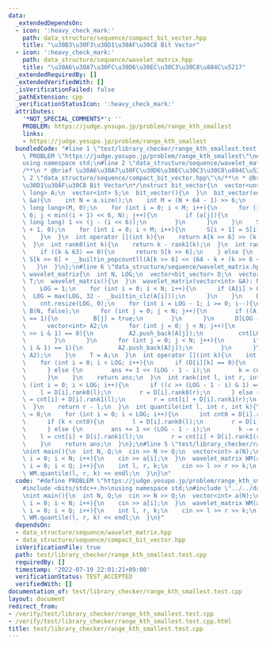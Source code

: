 ```yaml
---
data:
  _extendedDependsOn:
  - icon: ':heavy_check_mark:'
    path: data_structure/sequence/compact_bit_vector.hpp
    title: "\u30B3\u30F3\u30D1\u30AF\u30C8 Bit Vector"
  - icon: ':heavy_check_mark:'
    path: data_structure/sequence/wavelet_matrix.hpp
    title: "\u30A6\u30A7\u30FC\u30D6\u30EC\u30C3\u30C8\u884C\u5217"
  _extendedRequiredBy: []
  _extendedVerifiedWith: []
  _isVerificationFailed: false
  _pathExtension: cpp
  _verificationStatusIcon: ':heavy_check_mark:'
  attributes:
    '*NOT_SPECIAL_COMMENTS*': ''
    PROBLEM: https://judge.yosupo.jp/problem/range_kth_smallest
    links:
    - https://judge.yosupo.jp/problem/range_kth_smallest
  bundledCode: "#line 1 \"test/library_checker/range_kth_smallest.test.cpp\"\n#define\
    \ PROBLEM \"https://judge.yosupo.jp/problem/range_kth_smallest\"\n#include <bits/stdc++.h>\n\
    using namespace std;\n#line 2 \"data_structure/sequence/wavelet_matrix.hpp\"\n\
    /**\n * @brief \u30A6\u30A7\u30FC\u30D6\u30EC\u30C3\u30C8\u884C\u5217\n*/\n#line\
    \ 2 \"data_structure/sequence/compact_bit_vector.hpp\"\n/**\n * @brief \u30B3\u30F3\
    \u30D1\u30AF\u30C8 Bit Vector\n*/\nstruct bit_vector{\n  vector<unsigned long\
    \ long> A;\n  vector<int> S;\n  bit_vector(){\n  }\n  bit_vector(vector<bool>\
    \ &a){\n    int N = a.size();\n    int M = (N + 64 - 1) >> 6;\n    A = vector<unsigned\
    \ long long>(M, 0);\n    for (int i = 0; i < M; i++){\n      for (int j = i <<\
    \ 6; j < min((i + 1) << 6, N); j++){\n        if (a[j]){\n          A[i] |= (unsigned\
    \ long long) 1 << (j - (i << 6));\n        }\n      }\n    }\n    S = vector<int>(M\
    \ + 1, 0);\n    for (int i = 0; i < M; i++){\n      S[i + 1] = S[i] + __builtin_popcountll(A[i]);\n\
    \    }\n  }\n  int operator [](int k){\n    return A[k >> 6] >> (k & 63) & 1;\n\
    \  }\n  int rank0(int k){\n    return k - rank1(k);\n  }\n  int rank1(int k){\n\
    \    if ((k & 63) == 0){\n      return S[k >> 6];\n    } else {\n      return\
    \ S[k >> 6] + __builtin_popcountll(A[k >> 6] << (64 - k + (k >> 6 << 6)));\n \
    \   }\n  }\n};\n#line 6 \"data_structure/sequence/wavelet_matrix.hpp\"\nstruct\
    \ wavelet_matrix{\n  int N, LOG;\n  vector<bit_vector> D;\n  vector<int> cnt,\
    \ T;\n  wavelet_matrix(){\n  }\n  wavelet_matrix(vector<int> &A): N(A.size()){\n\
    \    LOG = 1;\n    for (int i = 0; i < N; i++){\n      if (A[i] > 0){\n      \
    \  LOG = max(LOG, 32 - __builtin_clz(A[i]));\n      }\n    }\n    D.resize(LOG);\n\
    \    cnt.resize(LOG, 0);\n    for (int i = LOG - 1; i >= 0; i--){\n      vector<bool>\
    \ B(N, false);\n      for (int j = 0; j < N; j++){\n        if ((A[j] >> i & 1)\
    \ == 1){\n          B[j] = true;\n        }\n      }\n      D[LOG - 1 - i] = bit_vector(B);\n\
    \      vector<int> A2;\n      for (int j = 0; j < N; j++){\n        if ((A[j]\
    \ >> i & 1) == 0){\n          A2.push_back(A[j]);\n          cnt[LOG - 1 - i]++;\n\
    \        }\n      }\n      for (int j = 0; j < N; j++){\n        if ((A[j] >>\
    \ i & 1) == 1){\n          A2.push_back(A[j]);\n        }\n      }\n      swap(A,\
    \ A2);\n    }\n    T = A;\n  }\n  int operator [](int k){\n    int ans = 0;\n\
    \    for (int i = 0; i < LOG; i++){\n      if (D[i][k] == 0){\n        k = D[i].rank0(k);\n\
    \      } else {\n        ans += 1 << (LOG - 1 - i);\n        k = cnt[i] + D[i].rank1(k);\n\
    \      }\n    }\n    return ans;\n  }\n  int rank(int l, int r, int c){\n    for\
    \ (int i = 0; i < LOG; i++){\n      if ((c >> (LOG - 1 - i) & 1) == 0){\n    \
    \    l = D[i].rank0(l);\n        r = D[i].rank0(r);\n      } else {\n        l\
    \ = cnt[i] + D[i].rank1(l);\n        r = cnt[i] + D[i].rank1(r);\n      }\n  \
    \  }\n    return r - l;\n  }\n  int quantile(int l, int r, int k){\n    int ans\
    \ = 0;\n    for (int i = 0; i < LOG; i++){\n      int cnt0 = D[i].rank0(r) - D[i].rank0(l);\n\
    \      if (k < cnt0){\n        l = D[i].rank0(l);\n        r = D[i].rank0(r);\n\
    \      } else {\n        ans += 1 << (LOG - 1 - i);\n        k -= cnt0;\n    \
    \    l = cnt[i] + D[i].rank1(l);\n        r = cnt[i] + D[i].rank1(r);\n      }\n\
    \    }\n    return ans;\n  }\n};\n#line 5 \"test/library_checker/range_kth_smallest.test.cpp\"\
    \nint main(){\n  int N, Q;\n  cin >> N >> Q;\n  vector<int> a(N);\n  for (int\
    \ i = 0; i < N; i++){\n    cin >> a[i];\n  }\n  wavelet_matrix WM(a);\n  for (int\
    \ i = 0; i < Q; i++){\n    int l, r, k;\n    cin >> l >> r >> k;\n    cout <<\
    \ WM.quantile(l, r, k) << endl;\n  }\n}\n"
  code: "#define PROBLEM \"https://judge.yosupo.jp/problem/range_kth_smallest\"\n\
    #include <bits/stdc++.h>\nusing namespace std;\n#include \"../../data_structure/sequence/wavelet_matrix.hpp\"\
    \nint main(){\n  int N, Q;\n  cin >> N >> Q;\n  vector<int> a(N);\n  for (int\
    \ i = 0; i < N; i++){\n    cin >> a[i];\n  }\n  wavelet_matrix WM(a);\n  for (int\
    \ i = 0; i < Q; i++){\n    int l, r, k;\n    cin >> l >> r >> k;\n    cout <<\
    \ WM.quantile(l, r, k) << endl;\n  }\n}"
  dependsOn:
  - data_structure/sequence/wavelet_matrix.hpp
  - data_structure/sequence/compact_bit_vector.hpp
  isVerificationFile: true
  path: test/library_checker/range_kth_smallest.test.cpp
  requiredBy: []
  timestamp: '2022-07-19 22:01:21+09:00'
  verificationStatus: TEST_ACCEPTED
  verifiedWith: []
documentation_of: test/library_checker/range_kth_smallest.test.cpp
layout: document
redirect_from:
- /verify/test/library_checker/range_kth_smallest.test.cpp
- /verify/test/library_checker/range_kth_smallest.test.cpp.html
title: test/library_checker/range_kth_smallest.test.cpp
---
```

